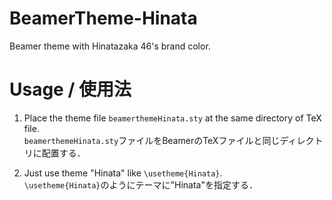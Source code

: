 # BeamerTheme-Hinata
Beamer theme with Hinatazaka 46's brand color.

# Usage / 使用法

1. Place the theme file `beamerthemeHinata.sty` at the same directory of TeX file.<br>
`beamerthemeHinata.sty`ファイルをBeamerのTeXファイルと同じディレクトリに配置する．

2. Just use theme "Hinata" like `\usetheme{Hinata}`.<br>
`\usetheme{Hinata}`のようにテーマに"Hinata"を指定する．